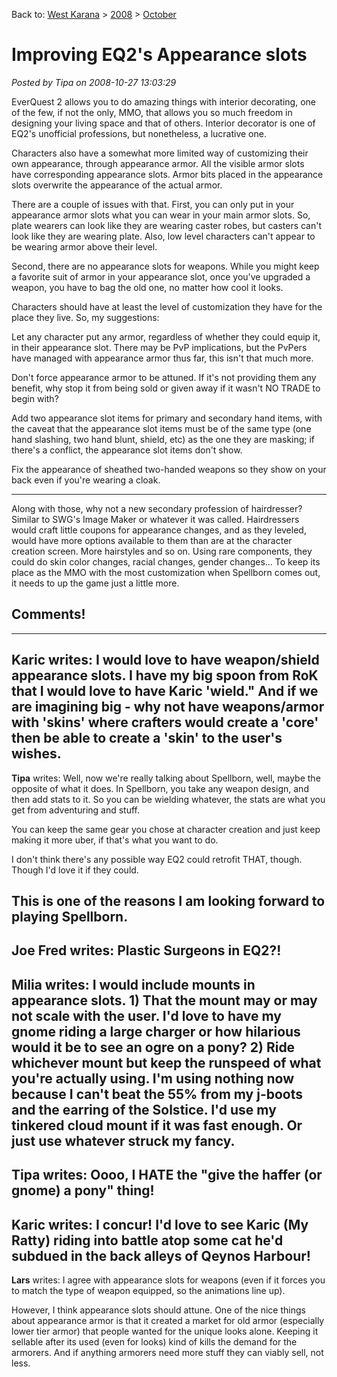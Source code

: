 Back to: [West Karana](/posts/westkarana.md) > [2008](/posts/2008/westkarana.md) > [October](./westkarana.md)
# Improving EQ2's Appearance slots

*Posted by Tipa on 2008-10-27 13:03:29*

EverQuest 2 allows you to do amazing things with interior decorating, one of the few, if not the only, MMO, that allows you so much freedom in designing your living space and that of others. Interior decorator is one of EQ2's unofficial professions, but nonetheless, a lucrative one.

Characters also have a somewhat more limited way of customizing their own appearance, through appearance armor. All the visible armor slots have corresponding appearance slots. Armor bits placed in the appearance slots overwrite the appearance of the actual armor.

There are a couple of issues with that. First, you can only put in your appearance armor slots what you can wear in your main armor slots. So, plate wearers can look like they are wearing caster robes, but casters can't look like they are wearing plate. Also, low level characters can't appear to be wearing armor above their level.

Second, there are no appearance slots for weapons. While you might keep a favorite suit of armor in your appearance slot, once you've upgraded a weapon, you have to bag the old one, no matter how cool it looks.

Characters should have at least the level of customization they have for the place they live. So, my suggestions:

Let any character put any armor, regardless of whether they could equip it, in their appearance slot. There may be PvP implications, but the PvPers have managed with appearance armor thus far, this isn't that much more.

Don't force appearance armor to be attuned. If it's not providing them any benefit, why stop it from being sold or given away if it wasn't NO TRADE to begin with?

Add two appearance slot items for primary and secondary hand items, with the caveat that the appearance slot items must be of the same type (one hand slashing, two hand blunt, shield, etc) as the one they are masking; if there's a conflict, the appearance slot items don't show.

Fix the appearance of sheathed two-handed weapons so they show on your back even if you're wearing a cloak.

---

Along with those, why not a new secondary profession of hairdresser? Similar to SWG's Image Maker or whatever it was called. Hairdressers would craft little coupons for appearance changes, and as they leveled, would have more options available to them than are at the character creation screen. More hairstyles and so on. Using rare components, they could do skin color changes, racial changes, gender changes... To keep its place as the MMO with the most customization when Spellborn comes out, it needs to up the game just a little more.

## Comments!
---
**Karic** writes: I would love to have weapon/shield appearance slots. I have my big spoon from RoK that I would love to have Karic 'wield." And if we are imagining big - why not have weapons/armor with 'skins' where crafters would create a 'core' then be able to create a 'skin' to the user's wishes.
---
**Tipa** writes: Well, now we're really talking about Spellborn, well, maybe the opposite of what it does. In Spellborn, you take any weapon design, and then add stats to it. So you can be wielding whatever, the stats are what you get from adventuring and stuff.

You can keep the same gear you chose at character creation and just keep making it more uber, if that's what you want to do.

I don't think there's any possible way EQ2 could retrofit THAT, though. Though I'd love it if they could.

This is one of the reasons I am looking forward to playing Spellborn.
---
**Joe Fred** writes: Plastic Surgeons in EQ2?!
---
**Milia** writes: I would include mounts in appearance slots. 1) That the mount may or may not scale with the user. I'd love to have my gnome riding a large charger or how hilarious would it be to see an ogre on a pony? 2) Ride whichever mount but keep the runspeed of what you're actually using. I'm using nothing now because I can't beat the 55% from my j-boots and the earring of the Solstice. I'd use my tinkered cloud mount if it was fast enough. Or just use whatever struck my fancy.
---
**Tipa** writes: Oooo, I HATE the "give the haffer (or gnome) a pony" thing!
---
**Karic** writes: I concur! I'd love to see Karic (My Ratty) riding into battle atop some cat he'd subdued in the back alleys of Qeynos Harbour!
---
**Lars** writes: I agree with appearance slots for weapons (even if it forces you to match the type of weapon equipped, so the animations line up). 

However, I think appearance slots should attune. One of the nice things about appearance armor is that it created a market for old armor (especially lower tier armor) that people wanted for the unique looks alone. Keeping it sellable after its used (even for looks) kind of kills the demand for the armorers. And if anything armorers need more stuff they can viably sell, not less.
